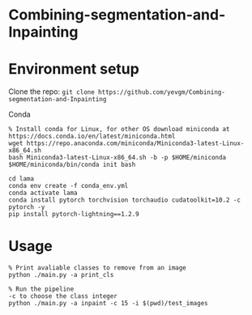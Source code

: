 # Combining-segmentation-and-Inpainting

# Environment setup

Clone the repo:
`git clone https://github.com/yevgm/Combining-segmentation-and-Inpainting`

Conda
    
  ```
  % Install conda for Linux, for other OS download miniconda at https://docs.conda.io/en/latest/miniconda.html
  wget https://repo.anaconda.com/miniconda/Miniconda3-latest-Linux-x86_64.sh
  bash Miniconda3-latest-Linux-x86_64.sh -b -p $HOME/miniconda
  $HOME/miniconda/bin/conda init bash

  cd lama
  conda env create -f conda_env.yml
  conda activate lama
  conda install pytorch torchvision torchaudio cudatoolkit=10.2 -c pytorch -y
  pip install pytorch-lightning==1.2.9
  ```
  
  # Usage
  
  ```
  % Print avaliable classes to remove from an image
  python ./main.py -a print_cls
  
  % Run the pipeline
  -c to choose the class integer
  python ./main.py -a inpaint -c 15 -i $(pwd)/test_images
  ```
